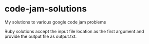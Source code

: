 # code-jam-solutions
My solutions to various google code jam problems

Ruby solutions accept the input file location as the first argument and provide the output file as output.txt.
